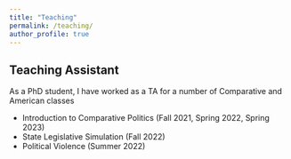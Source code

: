```yaml
---
title: "Teaching"
permalink: /teaching/
author_profile: true
---
```


## Teaching Assistant

As a PhD student, I have worked as a TA for a number of Comparative and American classes

- Introduction to Comparative Politics (Fall 2021, Spring 2022, Spring 2023)
- State Legislative Simulation (Fall 2022)
- Political Violence (Summer 2022)
